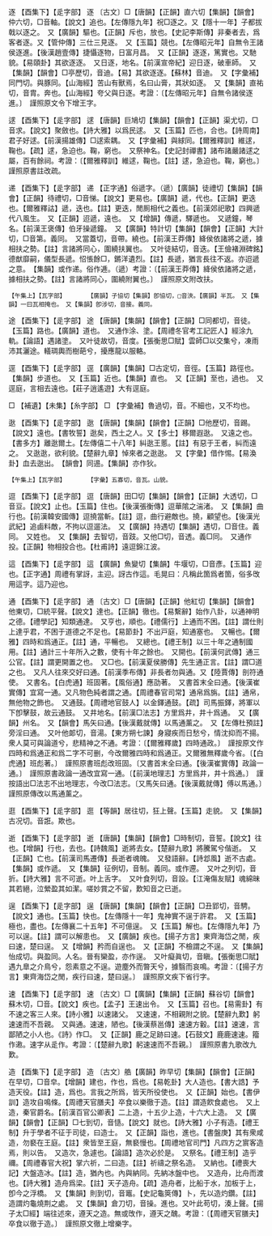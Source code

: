 <!-- { "loadSidebar": true } -->
逐	【酉集下】【辵字部】	逐	〔古文〕□【唐韻】【正韻】直六切【集韻】【韻會】仲六切，□音軸。【說文】追也。【左傳隱九年】祝□逐之。又【隱十一年】子都拔戟以逐之。　又【廣韻】驅也。【正韻】斥也，放也。【史記李斯傳】非秦者去，爲客者逐。又【管仲傳】三仕三見逐。　又【玉篇】競也。【左傳昭元年】自無令王諸侯逐進。【後漢趙壹傳】捷懾逐物，日富月昌。　又【正韻】逐逐，篤實也。又馳貌。【易頤卦】其欲逐逐。　又日逐，地名。【前漢宣帝紀】迎日逐，破車師。　又【集韻】【韻會】□亭歷切，音迪。【易】其欲逐逐。【蘇林】音迪。　又【字彙補】同門切。與豚同。【山海經】苦山有獸焉，名曰山膏，其狀如逐。　又【集韻】直祐切，音胄。奔也。【山海經】夸父與日逐。考證：〔【左傳昭元年】自無令諸侯逐進。〕　謹照原文令下增王字。 

逑	【酉集下】【辵字部】	逑	【唐韻】巨鳩切【集韻】【韻會】【正韻】渠尤切，□音求。【說文】聚斂也。【詩大雅】以爲民逑。　又【玉篇】匹也，合也。【詩周南】君子好逑。【前漢揚雄傳】□逑索耦。　又【字彙補】與絿同。【爾雅釋訓】維逑，鞠也。【疏】逑，急迫也。鞠，窮也。　又祭神名。【史記封禪書】諸布諸嚴諸逑之屬，百有餘祠。考證：〔【爾雅釋訓】維逑，鞠也。【註】逑，急迫也。鞠，窮也。〕　謹照原書註改疏。 

递	【酉集下】【辵字部】	递	【正字通】俗遞字。（遞）【廣韻】徒禮切【集韻】【韻會】【正韻】待禮切，□音悌。【說文】更易也。【廣韻】遞，代也。【正韻】更迭也。【爾雅釋詁】遞，迭也。【註】更迭，閒厠相代之義也。【前漢郊祀歌】四興遞代八風生。　又【正韻】迢遞，遠也。　又【增韻】傳遞，驛遞也。　又遞鐘，琴名。【前漢王褒傳】伯牙操遞鐘。　又【廣韻】特計切【集韻】【韻會】【正韻】大計切，□音第。義同。　又當蓋切，音帶。繞也。【前漢王莽傳】絳侯依諸將之遞，據相扶之勢。【註】言諸將同心，圍繞扶翼也。　又叶徒結切，音迭。【王儉褚淵碑銘】德猷靡嗣，儀型長遞。怊悵餘□，鏘洋遺烈。【註】長遞，猶言長往不返。亦迢遞之意。　【集韻】或作递。俗作逓。（遞）考證：〔【前漢王莽傳】絳侯依諸將之遞，據相扶之勢。【註】言諸將同心，圍繞附翼也。〕　謹照原文附改扶。

	【午集上】【瓦字部】		【廣韻】子協切【集韻】卽協切，□音浹。【廣韻】半瓦。　又【集韻】一曰瓦相掩也。　又【集韻】卽涉切，音接。義同。

途	【酉集下】【辵字部】	途	【唐韻】【集韻】【韻會】【正韻】□同都切，音徒。【玉篇】路也。【廣韻】道也。　又通作涂、塗。【周禮冬官考工記匠人】經涂九軌。【論語】遇諸塗。　又叶徒故切，音度。【張衡思□賦】雲師□以交集兮，凍雨沛其灑途。轙琱輿而樹葩兮，擾應龍以服輅。

逕	【酉集下】【辵字部】	逕	【廣韻】【集韻】□古定切，音徑。【玉篇】路徑也。【集韻】步道也。　又【玉篇】近也。【集韻】直也。　又【正韻】至也，過也。　又逕庭，言相去遠也。【莊子逍遙遊】大有逕庭。

□	【補遺】【未集】【糸字部】	□	【字彙補】魯過切，音。不細也，又不均也。

逖	【酉集下】【辵字部】	逖	【唐韻】【集韻】【韻會】【正韻】□他歷切，音踢。【說文】遠也。【書牧誓】逖矣，西土之人。又【多士】移爾遐逖。　又遠之也。【書多方】離逖爾土。【左傳僖二十八年】糾逖王慝。【註】有惡于王者，糾而遠之。　又逖逖，欲利貌。【楚辭九章】悼來者之逖逖。　又【字彙】借作惕。【易渙卦】血去逖出。　【韻會】同逷。【集韻】亦作狄。

	【午集上】【瓦字部】		【字彙】五寡切，音瓦。山貌。

逗	【酉集下】【辵字部】	逗	【唐韻】田□切【集韻】【韻會】【正韻】大透切，□音豆。【說文】止也。【玉篇】住也。【後漢張衡傳】逗華隂之湍渚。　又【集韻】曲行也。【前漢韓安國傳】逗撓當斬。【註】逗，曲行避敵也。撓，顧望也。【後漢光武紀】追鹵料敵，不拘以逗遛法。　又【廣韻】持遇切【集韻】遇切，□音住。義同。　又姓也。　又【集韻】去智切，音跂。又他□切，音透。義□同。　又通作投。【正韻】物相投合也。【杜甫詩】遠逗錦江波。

這	【酉集下】【辵字部】	這	【廣韻】魚變切【集韻】牛堰切，□音彥。【玉篇】迎也。【正字通】周禮有掌訝，主迎。訝古作這。毛晃曰：凡稱此箇爲者箇，俗多攺用這字。這乃迎也。

通	【酉集下】【辵字部】	通	〔古文〕□【唐韻】【正韻】他紅切【集韻】【韻會】他東切，□統平聲。【說文】達也。【正韻】徹也。【易繫辭】始作八卦，以通神明之德。【禮學記】知類通達。　又亨也，順也。【禮儒行】上通而不困。【註】謂仕則上達乎君，不困于道德之不足也。【易節卦】不出戸庭，知通塞也。　又暢也。【爾雅】四時和爲通正。【註】通，平暢也。　又總也。【禮王制】以三十年之通制國用。【註】通計三十年所入之數，使有十年之餘也。　又開也。【前漢何武傳】通三公官。【註】謂更開置之也。　又□也。【前漢夏侯勝傳】先生通正言。【註】謂□道之也。　又凡人往來交好曰通。【前漢季布傳】非長者勿與通。又【陸賈傳】剖符通使。　又書名。【白虎通】班固著。【風俗通】應劭著。　又書首末全曰通。【後漢崔實傳】宜寫一通。又凡物色純者謂之通。【周禮春官司常】通帛爲旃。【註】通帛，無他物之飾也。　又通鼓。【周禮地官鼓人】以金鐸通鼓。【疏】司馬振鐸，將軍以下卽擊鼓，故云通鼓。　又井地名。【前漢□法志】方里爲井，井十爲通。　又【廣韻】州名。　又【韻會】馬矢曰通。【後漢戴就傳】以馬通薰之。　又【左傳杜預註】旁淫曰通。　又叶他郞切，音湯。【東方朔七諫】身寢疾而日愁兮，情沈抑而不揚。衆人莫可與論道兮，悲精神之不通。考證：〔【爾雅釋歲】四時通政。〕　謹按原文作四時和爲通正和爲二字不可删，今改爾雅四時和爲通正。又爾雅無釋歲今省。〔【白虎通】班彪著。〕　謹照原書班彪改班固。〔又書首末全曰通。【後漢崔實傳】政論一通。〕　謹照原書政論一通改宜寫一通。〔【前漢地理志】方里爲井，井十爲通。〕　謹按語出□法志不出地理志，今改□法志。〔又馬矢曰通。【後漢戴就傳】傅以馬通。〕　謹照原傳改以馬通薰之。 

逛	【酉集下】【辵字部】	逛	【等韻】居往切，狂上聲。【玉篇】走貌。　又【集韻】古况切。音誑。欺也。

逝	【酉集下】【辵字部】	逝	【唐韻】【集韻】【韻會】□時制切，音誓。【說文】往也。【增韻】行也，去也。【詩魏風】逝將去女。【楚辭九歌】將騰駕兮偕逝。　又【正韻】亡也。【前漢司馬遷傳】長逝者魂魄。　又發語辭。【詩邶風】逝不古處。【集韻】或作遞。　又【集韻】征例切，音制。義同。或作遰。　又叶之列切，音折。【詩大雅】言不可逝。叶上舌字。　又叶食列切，音設。【江淹傷友賦】魂綿昧其若絕，泣縈盈其如潔。嗟妙賞之不留，歎知音之已逝。

逞	【酉集下】【辵字部】	逞	【唐韻】【集韻】【韻會】【正韻】□丑郢切，音騁。【說文】通也。【玉篇】快也。【左傳隱十一年】鬼神實不逞于許君。　又【玉篇】極也，盡也。【左傳襄二十五年】不可億逞。　又【玉篇】解也。【左傳隱九年】乃可以逞。【註】謂可以解患也。　又【廣韻】疾也。【揚子方言】東齊海岱之閒，疾曰速，楚曰逞。　又【增韻】矜而自逞也。　又【正韻】不檢謂之不逞。　又【集韻】怡成切。與盈同。人名。晉有欒盈，亦作逞。　又叶癡眞切，音瞋。【張衡思□賦】遇九臯之介鳥兮，怨素意之不逞。遊塵外而暼天兮，據翳而哀鳴。考證：〔【揚子方言】東齊海岱之閒，疾行曰速，楚曰逞。〕　謹照原文疾下省行字。 

速	【酉集下】【辵字部】	速	〔古文〕□【廣韻】【集韻】【正韻】蘇谷切【韻會】蘇木切，□音。【說文】疾也。【孟子】王速出令。　又【玉篇】召也。【易需卦】有不速之客三人來。【詩小雅】以速諸父。　又速速，不相親附之貌。【楚辭九歎】躬速速而不吾親。　又與通。速速，陋也。【後漢蔡邕傳】速速方轂。【註】速速，言鄙陋之小人也。《詩》作□。　又【正韻】鹿之足跡曰速。【石鼓文】鹿鹿速速。籀作遫。速字从辵作。考證：〔【楚辭九歌】躬速速而不吾親。〕　謹照原書九歌改九歎。 

造	【酉集下】【辵字部】	造	〔古文〕艁【廣韻】昨早切【集韻】【韻會】【正韻】在早切，□音皁。【增韻】建也，作也，爲也。【易乾卦】大人造也。【書大誥】予造天役。【註】造，爲也。言我之所爲，皆天所役使也。　又【正韻】始也。【書伊訓】造攻自鳴條。【周禮天官膳夫】卒食以樂徹于造。【註】謂造飮食處也。　又上造，秦官爵名。【前漢百官公卿表】二上造，十五少上造，十六大上造。　又【廣韻】【韻會】【正韻】□七到切，音慥。【說文】就也。【詩大雅】小子有造。【禮王制】升于學者不征于司徒，曰造士。　又【正韻】詣也，進也。【書盤庚】其有衆咸造，勿褻在王庭。【註】衆皆至王庭，無褻慢也。【周禮地官司門】凡四方之賔客造焉，則以告。　又造次，急遽也。【論語】造次必於是。　又祭名。【禮王制】造乎禰。【周禮春官大祝】掌六祈，二曰造。【註】祈禱之祭名造。　又納也。【禮喪大記】大盤造冰。【註】造，猶內也。內與納同。先納冰盤中也。　又造舟，比舟而渡也。【詩大雅】造舟爲梁。【註】天子造舟。【疏】造舟者，比船于水，加板于上，卽今之浮橋。　又【集韻】則到切，音竈。【史記龜筴傳】卜，先以造灼鑽。【註】造謂灼龜燒荆之處。　又【集韻】倉刀切，音操。進也。又叶此苟切，湊上聲。【揚子太□經】端往述來，遵天之造。無或攺作，遵天之醜。考證：〔【周禮天官膳夫】卒食以徹于造。〕　謹照原文徹上增樂字。 

